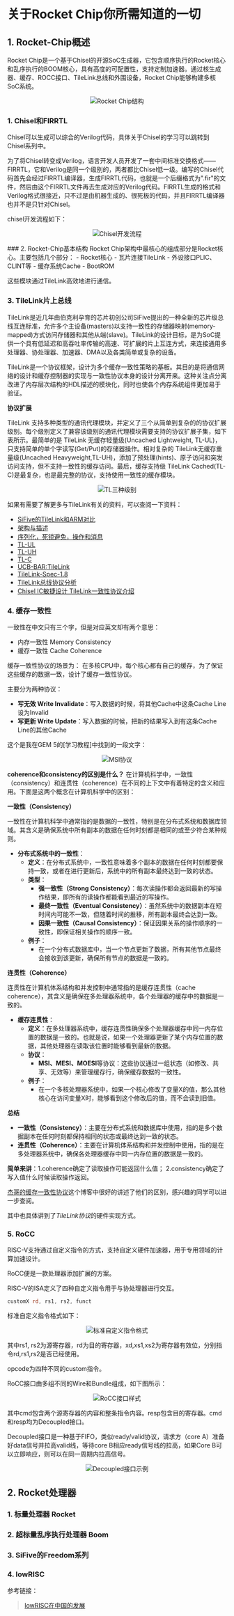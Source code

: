 # 关于Rocket Chip你所需知道的一切
## 1. Rocket-Chip概述
Rocket Chip是一个基于Chisel的开源SoC生成器，它包含顺序执行的Rocket核心和乱序执行的BOOM核心，具有高度的可配置性，支持定制加速器。通过核生成器、缓存、ROCC接口、TileLink总线和外围设备，Rocket Chip能够构建多核SoC系统。
<p align="center">
    <img src="./image/04_1.png" alt="Rocket Chip结构">
</p>

### 1. Chisel和FIRRTL
Chisel可以生成可以综合的Verilog代码，具体关于Chisel的学习可以跳转到Chisel系列中。

为了将Chisel转变成Verilog，语言开发人员开发了一套中间标准交换格式——FIRRTL，它和Verilog是同一个级别的，两者都比Chisel低一级。编写的Chisel代码首先会经过FIRRTL编译器，生成FIRRTL代码，也就是一个后缀格式为".fir"的文件，然后由这个FIRRTL文件再去生成对应的Verilog代码。FIRRTL生成的格式和Verilog格式很接近，只不过是由机器生成的、很死板的代码，并且FIRRTL编译器也并不是只针对Chisel。

chisel开发流程如下：
<p align="center">
    <img src="./image/04_7.png" alt="Chisel开发流程">
</p>
### 2. Rocket-Chip基本结构
Rocket Chip架构中最核心的组成部分是Rocket核心。主要包括几个部分：
- Rocket核心
- 瓦片连接TileLink
- 外设接口PLIC、CLINT等
- 缓存系统Cache
- BootROM

这些模块通过TileLink高效地进行通信。


### 3. TileLink片上总线
TileLink是近几年由伯克利孕育的芯片初创公司SiFive提出的一种全新的芯片级总线互连标准，允许多个主设备(masters)以支持一致性的存储器映射(memory-mapped)方式访问存储器和其他从端(slave)。TileLink的设计目标，是为SoC提供一个具有低延迟和高吞吐率传输的高速、可扩展的片上互连方式，来连接通用多处理器、协处理器、加速器、DMA以及各类简单或复杂的设备。


TileLink是一个协议框架，设计为多个缓存一致性策略的基板。其目的是将通信网络的设计和缓存控制器的实现与一致性协议本身的设计分离开来。这种关注点分离改进了内存层次结构的HDL描述的模块化，同时也使各个内存系统组件更加易于验证。

**协议扩展**

TileLink 支持多种类型的通讯代理模块，并定义了三个从简单到复杂的的协议扩展级别。每个级别定义了兼容该级别的通讯代理模块需要支持的协议扩展子集，如下表所示。最简单的是 TileLink 无缓存轻量级(Uncached Lightweight, TL-UL)，只支持简单的单个字读写(Get/Put)的存储器操作。相对复杂的 TileLink无缓存重量级(Uncached Heavyweight,TL-UH)，添加了预处理(hints)、原子访问和突发访问支持，但不支持一致性的缓存访问。最后，缓存支持级 TileLink Cached(TL-C)是最复杂，也是最完整的协议，支持使用一致性的缓存模块。
<p align="center">
    <img src="./image/04_2.png" alt="TL三种级别">
</p>

如果有需要了解更多与TileLink有关的资料，可以查阅一下资料：
- [SiFive的TileLink和ARM对比](https://zhuanlan.zhihu.com/p/430486422?utm_id=0&wd=&eqid=dd913b41000289fb000000026497df94)
- [架构与描述](https://zhuanlan.zhihu.com/p/566522887)
- [序列化，死锁避免，操作和消息](https://zhuanlan.zhihu.com/p/566522887)
- [TL-UL](https://zhuanlan.zhihu.com/p/575707311)
- [TL-UH](https://zhuanlan.zhihu.com/p/575707358)
- [TL-C](https://zhuanlan.zhihu.com/p/575707393)
- [UCB-BAR:TileLink](https://bar.eecs.berkeley.edu/projects/tilelink.html)
- [TileLink-Spec-1.8](https://sifive.cdn.prismic.io/sifive/cab05224-2df1-4af8-adee-8d9cba3378cd_tilelink-spec-1.8.0.pdf)
- [TileLink总线协议分析](https://jia.je/hardware/2022/05/09/tilelink/)
- [Chisel IC敏捷设计 TileLink一致性协议介绍](https://zhuanlan.zhihu.com/p/487836257)

### 4. 缓存一致性
一致性在中文只有三个字，但是对应英文却有两个意思：
- 内存一致性 Memory Consistency
- 缓存一致性 Cache Coherence


缓存一致性协议的场景为：
在多核CPU中，每个核心都有自己的缓存，为了保证这些缓存的数据一致，设计了缓存一致性协议。

主要分为两种协议：
- **写无效 Write Invalidate**：写入数据的时候，将其他Cache中这条Cache Line设为Invalid
- **写更新 Write Update**：写入数据的时候，把新的结果写入到有这条Cache Line的其他Cache

这个是我在GEM 5的[学习教程]中找到的一段文字：
<p align="center">
    <img src="./image/04_3.png" alt="MSI协议">
</p>

**coherence和consistency的区别是什么？**
在计算机科学中，一致性（consistency）和连贯性（coherence）在不同的上下文中有着特定的含义和应用。下面是这两个概念在计算机科学中的区别：

**一致性（Consistency）**

一致性在计算机科学中通常指的是数据的一致性，特别是在分布式系统和数据库领域。其含义是确保系统中所有副本的数据在任何时刻都是相同的或至少符合某种规则。

- **分布式系统中的一致性**：
  - **定义**：在分布式系统中，一致性意味着多个副本的数据在任何时刻都要保持一致，或者在进行更新后，系统中的所有副本最终达到一致的状态。
  - **类型**：
    - **强一致性（Strong Consistency）**：每次读操作都会返回最新的写操作结果，即所有的读操作都能看到最近的写操作。
    - **最终一致性（Eventual Consistency）**：虽然系统中的数据副本在短时间内可能不一致，但随着时间的推移，所有副本最终会达到一致。
    - **因果一致性（Causal Consistency）**：保证因果关系的操作顺序的一致性，即保证相关操作的顺序一致。
  - **例子**：
    - 在一个分布式数据库中，当一个节点更新了数据，所有其他节点最终会接收到该更新，确保所有节点的数据是一致的。

**连贯性（Coherence）**

连贯性在计算机体系结构和并发控制中通常指的是缓存连贯性（cache coherence），其含义是确保在多处理器系统中，各个处理器的缓存中的数据是一致的。

- **缓存连贯性**：
  - **定义**：在多处理器系统中，缓存连贯性确保多个处理器缓存中同一内存位置的数据是一致的。也就是说，如果一个处理器更新了某个内存位置的数据，其他处理器在读取该位置时能够看到最新的数据。
  - **协议**：
    - **MSI、MESI、MOESI**等协议：这些协议通过一组状态（如修改、共享、无效等）来管理缓存行，确保缓存数据的一致性。
  - **例子**：
    - 在一个多核处理器系统中，如果一个核心修改了变量X的值，那么其他核心在访问变量X时，能够看到这个修改后的值，而不会读到旧值。

**总结**

- **一致性（Consistency）**：主要在分布式系统和数据库中使用，指的是多个数据副本在任何时刻都保持相同的状态或最终达到一致的状态。
- **连贯性（Coherence）**：主要在计算机体系结构和并发控制中使用，指的是在多处理器系统中，确保各处理器缓存中同一内存位置的数据是一致的。

**简单来讲**：1.coherence确定了读取操作可能返回什么值； 2.consistency确定了写入值什么时候读取操作返回。

[杰哥的缓存一致性协议](https://jia.je/kb/hardware/cache_coherence_protocol.html#write-once)这个博客中很好的讲述了他们的区别，感兴趣的同学可以进一步查阅。

其中也具体讲到了*TileLink协议*的硬件实现方式。

### 5. RoCC
RISC-V支持通过自定义指令的方式，支持自定义硬件加速器，用于专用领域的计算加速设计。

RoCC便是一款处理器添加扩展的方案。

RISC-V的ISA定义了四种自定义指令用于与协处理器进行交互。

```asm
customX rd, rs1, rs2, funct
```
标准自定义指令格式如下：
<p align="center">
    <img src="./image/04_4.png" alt="标准自定义指令格式">
</p>
其中rs1, rs2为源寄存器，rd为目的寄存器，xd,xs1,xs2为寄存器有效位，分别指令rd,rs1,rs2是否已经使用。

opcode为四种不同的custom指令。

RoCC接口由多组不同的Wire和Bundle组成，如下图所示：
<p align="center">
    <img src="./image/04_5.png" alt="RoCC接口样式">
</p>

其中cmd包含两个源寄存器的内容和整条指令内容。resp包含目的寄存器。cmd和resp均为Decoupled接口。

Decoupled接口是一种基于FIFO，类似ready/valid协议，请求方（core A）准备好data信号并拉高valid线，等待core B相应ready信号线的拉高，如果Core B可以立即响应，则可以在同一周期内拉高信号。
<p align="center">
    <img src="./image/04_6.png" alt="Decoupled接口示例">
</p>

## 2. Rocket处理器
### 1. 标量处理器 Rocket


### 2. 超标量乱序执行处理器 Boom


### 3. SiFive的Freedom系列


### 4. lowRISC

参考链接：
> [lowRISC在中国的发展](https://wsong83.github.io/presentation/riscv201804.pdf)

